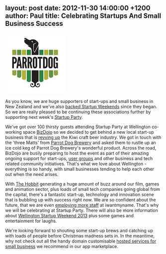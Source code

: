 layout: post
date: 2012-11-30 14:00:00 +1200
author: Paul
title: Celebrating Startups And Small Business Success
----

![parrotdog.jpg](/media/2012-11-30-parrotdog.jpg)

As you know, we are huge supporters of start-ups and small business in New Zealand and we've also [backed Startup Weekends](https://iwantmyname.com/blog/2012/09/starting-up-new-zealand.html) since they began. So we are really pleased to be continuing these associations further by supporting next week's [Startup Party](http://www.meetup.com/Lean-Startup-Wellington/events/90958952/). 

We've got over 100 thirsty guests attending Startup Party at Wellington co-working space [BizDojo](http://bizdojo.com/) so we decided to get behind a new local start-up business that is [revving up](http://www.idealog.co.nz/blog/2012/03/bitches-and-birds-startup-craft-beermakers-have-fu) the Kiwi craft beer industry. We got in touch with the 'three Matts' from [Parrot Dog Brewery](http://parrotdog.co.nz/) and asked them to rustle up an ice cold keg of Parrot Dog Brewery's wonderful product. Across the road, BizDojo are busily preparing to host the event as part of their amazing ongoing support for start-ups, [user groups](http://www.meetup.com/PHP-Usergroup-Wellington/) and other business and tech related community initiatives. That's what we love about Wellington - everything is so handy, with small businesses tending to help each other out when the need arises. 

With [The Hobbit](https://iwantmyname.com/blog/2012/11/in-the-domain-of-middle-earth.html) generating a huge amount of buzz around our film, games and animation sector, plus loads of small tech companies going global from the capital, there's a fantastic start-up, technology and innovation scene that is bubbling up with success right now. We are so confident about the future, that we are even [employing more staff](https://iwantmyname.co.nz/jobs/front-end-developer-wellington) at iwantmyname. That's why we will be celebrating at Startup Party. There will also be more information about [Wellington Startup Weekend 2013](http://wellington.startupweekend.org/) plus some games and entertainment for laughs.

We're looking forward to shouting some start-up brews and catching up with loads of people before Christmas madness sets in. In the meantime, why not check out all the handy domain customisable [hosted services for small business](https://iwantmyname.co.nz/services/business/) we recommend in our app marketplace.
